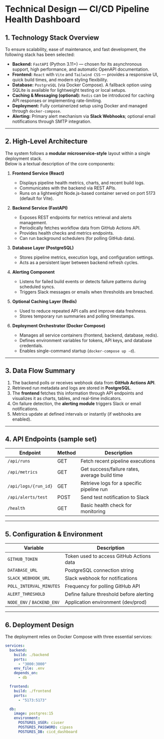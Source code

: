 # Technical Design — CI/CD Pipeline Health Dashboard

## 1. Technology Stack Overview
To ensure scalability, ease of maintenance, and fast development, the following stack has been selected:

- **Backend:** `FastAPI` (Python 3.11+) — chosen for its asynchronous support, high performance, and automatic OpenAPI documentation.
- **Frontend:** `React` with `Vite` and `Tailwind CSS` — provides a responsive UI, quick build times, and modern styling flexibility.
- **Database:** `PostgreSQL` (via Docker Compose). A fallback option using SQLite is available for lightweight testing or local setups.
- **Caching & Messaging (optional):** `Redis` can be introduced for caching API responses or implementing rate-limiting.
- **Deployment:** Fully containerized setup using Docker and managed through `docker-compose`.
- **Alerting:** Primary alert mechanism via **Slack Webhooks**; optional email notifications through SMTP integration.

---

## 2. High-Level Architecture
The system follows a **modular microservice-style** layout within a single deployment stack.  
Below is a textual description of the core components:

1. **Frontend Service (React)**  
   - Displays pipeline health metrics, charts, and recent build logs.  
   - Communicates with the backend via REST APIs.  
   - Runs on a lightweight Node.js-based container served on port 5173 (default for Vite).

2. **Backend Service (FastAPI)**  
   - Exposes REST endpoints for metrics retrieval and alerts management.  
   - Periodically fetches workflow data from GitHub Actions API.  
   - Provides health checks and metrics endpoints.  
   - Can run background schedulers (for polling GitHub data).

3. **Database Layer (PostgreSQL)**  
   - Stores pipeline metrics, execution logs, and configuration settings.  
   - Acts as a persistent layer between backend refresh cycles.

4. **Alerting Component**  
   - Listens for failed build events or detects failure patterns during scheduled syncs.  
   - Triggers Slack messages or emails when thresholds are breached.

5. **Optional Caching Layer (Redis)**  
   - Used to reduce repeated API calls and improve data freshness.  
   - Stores temporary run summaries and polling timestamps.

6. **Deployment Orchestrator (Docker Compose)**  
   - Manages all service containers (frontend, backend, database, redis).  
   - Defines environment variables for tokens, API keys, and database credentials.  
   - Enables single-command startup (`docker-compose up -d`).

---

## 3. Data Flow Summary
1. The backend polls or receives webhook data from **GitHub Actions API**.  
2. Retrieved run metadata and logs are stored in **PostgreSQL**.  
3. The **frontend** fetches this information through API endpoints and visualizes it as charts, tables, and real-time indicators.  
4. On failure detection, the **alerting module** triggers Slack or email notifications.  
5. Metrics update at defined intervals or instantly (if webhooks are enabled).

---

## 4. API Endpoints (sample set)
| Endpoint | Method | Description |
|-----------|---------|-------------|
| `/api/runs` | GET | Fetch recent pipeline executions |
| `/api/metrics` | GET | Get success/failure rates, average build time |
| `/api/logs/{run_id}` | GET | Retrieve logs for a specific pipeline run |
| `/api/alerts/test` | POST | Send test notification to Slack |
| `/health` | GET | Basic health check for monitoring |

---

## 5. Configuration & Environment
| Variable | Description |
|-----------|-------------|
| `GITHUB_TOKEN` | Token used to access GitHub Actions data |
| `DATABASE_URL` | PostgreSQL connection string |
| `SLACK_WEBHOOK_URL` | Slack webhook for notifications |
| `POLL_INTERVAL_MINUTES` | Frequency for polling GitHub API |
| `ALERT_THRESHOLD` | Define failure threshold before alerting |
| `NODE_ENV` / `BACKEND_ENV` | Application environment (dev/prod) |

---

## 6. Deployment Design
The deployment relies on Docker Compose with three essential services:

```yaml
services:
  backend:
    build: ./backend
    ports:
      - "3000:3000"
    env_file: .env
    depends_on:
      - db

  frontend:
    build: ./frontend
    ports:
      - "5173:5173"

  db:
    image: postgres:15
    environment:
      POSTGRES_USER: ciuser
      POSTGRES_PASSWORD: cipass
      POSTGRES_DB: cicd_dashboard

